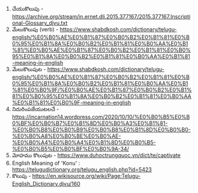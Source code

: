 1. చేయుకొలుపు - https://archive.org/stream/in.ernet.dli.2015.377167/2015.377167.Inscriptional-Glossary_djvu.txt
2. మేలుకొలుపు (verb) - https://www.shabdkosh.com/dictionary/telugu-english/%E0%B0%AE%E0%B1%87%E0%B0%B2%E0%B1%81%E0%B0%95%E0%B1%8A%E0%B0%B2%E0%B1%81%E0%B0%AA%E0%B1%81/%E0%B0%AE%E0%B1%87%E0%B0%B2%E0%B1%81%E0%B0%95%E0%B1%8A%E0%B0%B2%E0%B1%81%E0%B0%AA%E0%B1%81-meaning-in-english
3. మేలుకొలుపుట - https://www.shabdkosh.com/dictionary/telugu-english/%E0%B0%AE%E0%B1%87%E0%B0%B2%E0%B1%81%E0%B0%95%E0%B1%8A%E0%B0%B2%E0%B1%81%E0%B0%AA%E0%B1%81%E0%B0%9F/%E0%B0%AE%E0%B1%87%E0%B0%B2%E0%B1%81%E0%B0%95%E0%B1%8A%E0%B0%B2%E0%B1%81%E0%B0%AA%E0%B1%81%E0%B0%9F-meaning-in-english
4. నిదురింపజేయుటలచే - https://incarnation14.wordpress.com/2020/10/10/%E0%B0%B5%E0%B0%BF%E0%B0%B7%E0%B1%8D%E0%B0%A3%E0%B1%81-%E0%B0%B8%E0%B0%B9%E0%B0%B8%E0%B1%8D%E0%B0%B0-%E0%B0%A8%E0%B0%BE%E0%B0%AE-%E0%B0%A4%E0%B0%A4%E0%B1%8D%E0%B0%B5-%E0%B0%B5%E0%B0%BF%E0%B0%9A-34/
5. మోహము కొలుపుట - https://www.duhoctrungquoc.vn/dict/te/captivate
6. English Meaning of 'Konu' : https://telugudictionary.org/telugu_english.php?id=5423
7. కొలుపు - https://en.wikisource.org/wiki/Page:Telugu-English_Dictionary.djvu/160
